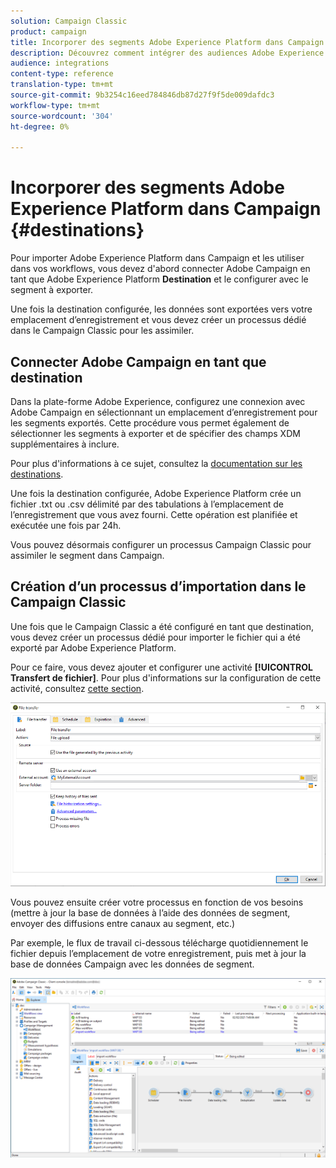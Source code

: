 ```yaml
---
solution: Campaign Classic
product: campaign
title: Incorporer des segments Adobe Experience Platform dans Campaign
description: Découvrez comment intégrer des audiences Adobe Experience Platform dans le Campaign Classic.
audience: integrations
content-type: reference
translation-type: tm+mt
source-git-commit: 9b3254c16eed784846db87d27f9f5de009dafdc3
workflow-type: tm+mt
source-wordcount: '304'
ht-degree: 0%

---
```



# Incorporer des segments Adobe Experience Platform dans Campaign {#destinations}

Pour importer Adobe Experience Platform dans Campaign et les utiliser dans vos workflows, vous devez d&#39;abord connecter Adobe Campaign en tant que Adobe Experience Platform **Destination** et le configurer avec le segment à exporter.

Une fois la destination configurée, les données sont exportées vers votre emplacement d’enregistrement et vous devez créer un processus dédié dans le Campaign Classic pour les assimiler.

## Connecter Adobe Campaign en tant que destination

Dans la plate-forme Adobe Experience, configurez une connexion avec Adobe Campaign en sélectionnant un emplacement d’enregistrement pour les segments exportés. Cette procédure vous permet également de sélectionner les segments à exporter et de spécifier des champs XDM supplémentaires à inclure.

Pour plus d&#39;informations à ce sujet, consultez la [documentation sur les destinations](https://experienceleague.adobe.com/docs/experience-platform/destinations/catalog/email-marketing/adobe-campaign.html).

Une fois la destination configurée, Adobe Experience Platform crée un fichier .txt ou .csv délimité par des tabulations à l’emplacement de l’enregistrement que vous avez fourni. Cette opération est planifiée et exécutée une fois par 24h.

Vous pouvez désormais configurer un processus Campaign Classic pour assimiler le segment dans Campaign.

## Création d’un processus d’importation dans le Campaign Classic

Une fois que le Campaign Classic a été configuré en tant que destination, vous devez créer un processus dédié pour importer le fichier qui a été exporté par Adobe Experience Platform.

Pour ce faire, vous devez ajouter et configurer une activité **[!UICONTROL Transfert de fichier]**. Pour plus d&#39;informations sur la configuration de cette activité, consultez [cette section](../../workflow/using/file-transfer.md).

![](assets/rtcdp-file-transfer.png)

Vous pouvez ensuite créer votre processus en fonction de vos besoins (mettre à jour la base de données à l’aide des données de segment, envoyer des diffusions entre canaux au segment, etc.)

Par exemple, le flux de travail ci-dessous télécharge quotidiennement le fichier depuis l’emplacement de votre enregistrement, puis met à jour la base de données Campaign avec les données de segment.

![](assets/rtcdp-workflow.png)
